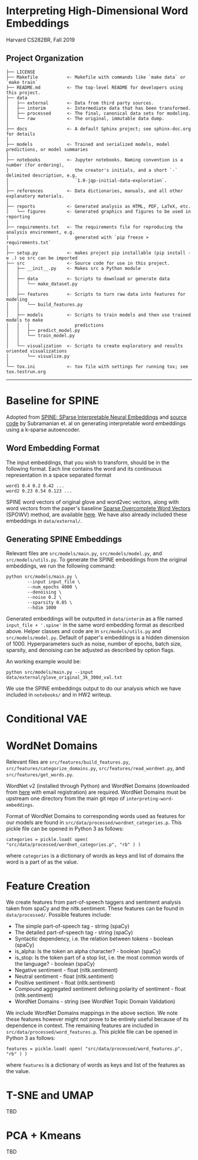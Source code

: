 Interpreting High-Dimensional Word Embeddings
==============================

Harvard CS282BR, Fall 2019

Project Organization
------------

    ├── LICENSE
    ├── Makefile           <- Makefile with commands like `make data` or `make train`
    ├── README.md          <- The top-level README for developers using this project.
    ├── data
    │   ├── external       <- Data from third party sources.
    │   ├── interim        <- Intermediate data that has been transformed.
    │   ├── processed      <- The final, canonical data sets for modeling.
    │   └── raw            <- The original, immutable data dump.
    │
    ├── docs               <- A default Sphinx project; see sphinx-doc.org for details
    │
    ├── models             <- Trained and serialized models, model predictions, or model summaries
    │
    ├── notebooks          <- Jupyter notebooks. Naming convention is a number (for ordering),
    │                         the creator's initials, and a short `-` delimited description, e.g.
    │                         `1.0-jqp-initial-data-exploration`.
    │
    ├── references         <- Data dictionaries, manuals, and all other explanatory materials.
    │
    ├── reports            <- Generated analysis as HTML, PDF, LaTeX, etc.
    │   └── figures        <- Generated graphics and figures to be used in reporting
    │
    ├── requirements.txt   <- The requirements file for reproducing the analysis environment, e.g.
    │                         generated with `pip freeze > requirements.txt`
    │
    ├── setup.py           <- makes project pip installable (pip install -e .) so src can be imported
    ├── src                <- Source code for use in this project.
    │   ├── __init__.py    <- Makes src a Python module
    │   │
    │   ├── data           <- Scripts to download or generate data
    │   │   └── make_dataset.py
    │   │
    │   ├── features       <- Scripts to turn raw data into features for modeling
    │   │   └── build_features.py
    │   │
    │   ├── models         <- Scripts to train models and then use trained models to make
    │   │   │                 predictions
    │   │   ├── predict_model.py
    │   │   └── train_model.py
    │   │
    │   └── visualization  <- Scripts to create exploratory and results oriented visualizations
    │       └── visualize.py
    │
    └── tox.ini            <- tox file with settings for running tox; see tox.testrun.org


--------

# Baseline for SPINE 
Adopted from [SPINE: SParse Interpretable Neural Embeddings](https://arxiv.org/pdf/1711.08792.pdf) and [source code](https://github.com/harsh19/SPINE) by Subramanian et. al on generating interpretable word embeddings using a k-sparse autoencoder.

## Word Embedding Format

The input embeddings, that you wish to transform, should be in the following format. Each line contains the word and its continuous representation in a space separated format

```
word1 0.4 0.2 0.42 ...
word2 0.23 0.54 0.123 ...
```

SPINE word vectors of original glove and word2vec vectors, along with word vectors from the paper's baseline [Sparse Overcomplete Word Vectors](https://arxiv.org/abs/1506.02004) (SPOWV) method, are available [here](https://drive.google.com/open?id=1aBXhAqJ3eNjV9WwgC0sUCDr771e2w4I9). We have also already included these embeddings in `data/external/`.

## Generating SPINE Embeddings
Relevant files are `src/models/main.py`, `src/models/model.py`, and `src/models/utils.py`. To generate the SPINE embeddings from the original embeddings, we run the following command:

```
python src/models/main.py \
        --input input_file \
        --num_epochs 4000 \
        --denoising \
        --noise 0.2 \
        --sparsity 0.85 \
        --hdim 1000
```

Generated embeddings will be outputted in  `data/interim` as a file named `input_file + '.spine'` in the same word embedding format as described above. Helper classes and code are in `src/models/utils.py` and `src/models/model.py`. Default of paper's embeddings is a hidden dimension of 1000. Hyperparameters such as noise, number of epochs, batch size, sparsity, and denoising can be adjusted as described by option flags.

An working example would be:

```
python src/models/main.py --input data/external/glove_original_3k_300d_val.txt
```

We use the SPINE embeddings output to do our analysis which we have included in `notebooks/` and in HW2 writeup.

# Conditional VAE

# WordNet Domains
Relevant files are `src/features/build_features.py`, `src/features/categorize_domains.py`, `src/features/read_wordnet.py`, and `src/features/get_words.py`. 

WordNet v2 (installed through Python) and WordNet Domains (downloaded from [here](http://wndomains.fbk.eu/) with email registration) are required. WordNet Domains must be upstream one directory from the main git repo of `interpreting-word-embeddings`.

Format of WordNet Domains to corresponding words used as features for our models are found in `src/data/processed/wordnet_categories.p`. This pickle file can be opened in Python 3 as follows:

```
categories = pickle.load( open( "src/data/processed/wordnet_categories.p", "rb" ) )
```

where `categories` is a dictionary of words as keys and list of domains the word is a part of as the value.


# Feature Creation
We create features from part-of-speech taggers and sentiment analysis taken from spaCy and the nltk.sentiment. These features can be found in `data/processed/`. Possible features include: 
 * The simple part-of-speech tag - string (spaCy)
 * The detailed part-of-speech tag - string (spaCy)
 * Syntactic dependency, i.e. the relation between tokens - boolean (spaCy)
 * is_alpha: Is the token an alpha character? - boolean (spaCy)
 * is_stop: Is the token part of a stop list, i.e. the most common words of the language? - boolean (spaCy)
 * Negative sentiment - float (nltk.sentiment)
 * Neutral sentiment - float (nltk.sentiment)
 * Positive sentiment - float (nltk.sentiment)
 * Compound aggregated sentiment defining polarity of sentiment - float (nltk.sentiment)
 * WordNet Domains - string (see WordNet Topic Domain Validation)

We include WordNet Domains mappings in the above section. We note these features however might not prove to be entirely useful because of its dependence in context. The remaining features are included in `src/data/processed/word_features.p`. This pickle file can be opened in Python 3 as follows:

```
features = pickle.load( open( "src/data/processed/word_features.p", "rb" ) )
```

where `features` is a dictionary of words as keys and list of the features as the value.

# T-SNE and UMAP
TBD

# PCA + Kmeans
TBD


